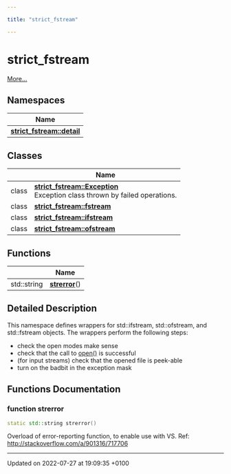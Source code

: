 ```yaml
---

title: "strict_fstream"

---
```


# strict_fstream

 [More...](#detailed-description)

## Namespaces

| Name           |
| -------------- |
| **[strict_fstream::detail](http://example.org/namespaces/namespacestrict__fstream_1_1detail/)**  |

## Classes

|                | Name           |
| -------------- | -------------- |
| class | **[strict_fstream::Exception](http://example.org/classes/classstrict__fstream_1_1exception/)** <br>Exception class thrown by failed operations.  |
| class | **[strict_fstream::fstream](http://example.org/classes/classstrict__fstream_1_1fstream/)**  |
| class | **[strict_fstream::ifstream](http://example.org/classes/classstrict__fstream_1_1ifstream/)**  |
| class | **[strict_fstream::ofstream](http://example.org/classes/classstrict__fstream_1_1ofstream/)**  |

## Functions

|                | Name           |
| -------------- | -------------- |
| std::string | **[strerror](http://example.org/namespaces/namespacestrict__fstream/#function-strerror)**() |

## Detailed Description


This namespace defines wrappers for std::ifstream, std::ofstream, and std::fstream objects. The wrappers perform the following steps:

* check the open modes make sense
* check that the call to <a href="http://example.org/namespaces/namespacerivet_1_1cuts/#function-open">open()</a> is successful
* (for input streams) check that the opened file is peek-able
* turn on the badbit in the exception mask 


## Functions Documentation

### function strerror

```cpp
static std::string strerror()
```


Overload of error-reporting function, to enable use with VS. Ref: <a href="http://stackoverflow.com/a/901316/717706">http://stackoverflow.com/a/901316/717706</a>






-------------------------------

Updated on 2022-07-27 at 19:09:35 +0100